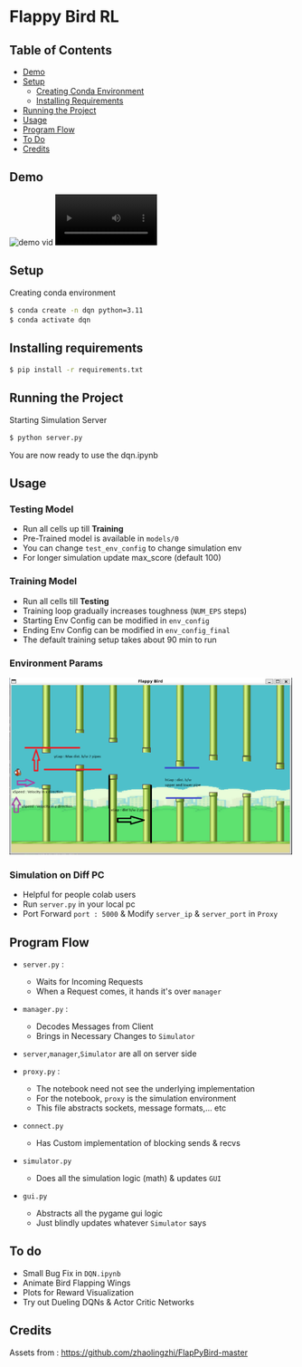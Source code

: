# Flappy Bird RL

## Table of Contents
- [Demo](#demo)
- [Setup](#setup)
  - [Creating Conda Environment](#creating-conda-environment)
  - [Installing Requirements](#installing-requirements)
- [Running the Project](#running-the-project)
- [Usage](#usage)
- [Program Flow](#program-flow)
- [To Do](#to-do)
- [Credits](#credits)

## Demo
![demo vid](https://github.com/user-attachments/assets/92d79e54-8abc-4abb-8abc-794c4a425771)
<video src='https://github.com/user-attachments/assets/92d79e54-8abc-4abb-8abc-794c4a425771.mov' width=180/>

## Setup
Creating conda environment
```bash
$ conda create -n dqn python=3.11
$ conda activate dqn
```

## Installing requirements
```bash
$ pip install -r requirements.txt
```

## Running the Project
Starting Simulation Server
```bash
$ python server.py
```
You are now ready to use the dqn.ipynb

## Usage
### Testing Model
- Run all cells up till **Training**
- Pre-Trained model is available in `models/0`
- You can change `test_env_config` to change simulation env
- For longer simulation update max_score (default 100)

### Training Model
- Run all cells till **Testing**
- Training loop gradually increases toughness (`NUM_EPS` steps)
- Starting Env Config can be modified in `env_config`
- Ending Env Config can be modified in `env_config_final`
- The default training setup takes about 90 min to run

### Environment Params
<img src="./Simulator/env.png" alt="Environment Image" width="500"/>

### Simulation on Diff PC
- Helpful for people colab users
- Run `server.py` in your local pc
- Port Forward `port : 5000` & Modify `server_ip` & `server_port` in `Proxy`

## Program Flow
- `server.py` : 
  - Waits for Incoming Requests
  - When a Request comes, it hands it's over `manager`

- `manager.py` :
  - Decodes Messages from Client
  - Brings in Necessary Changes to `Simulator`

- `server`,`manager`,`Simulator` are all on server side

- `proxy.py` :
  - The notebook need not see the underlying implementation
  - For the notebook, `proxy` is the simulation environment
  - This file abstracts sockets, message formats,... etc

- `connect.py`
  - Has Custom implementation of blocking sends & recvs

- `simulator.py` 
  - Does all the simulation logic (math) & updates `GUI`

- `gui.py`
  - Abstracts all the pygame gui logic
  - Just blindly updates whatever `Simulator` says

## To do
- Small Bug Fix in `DQN.ipynb`
- Animate Bird Flapping Wings
- Plots for Reward Visualization
- Try out Dueling DQNs & Actor Critic Networks

## Credits
Assets from : https://github.com/zhaolingzhi/FlapPyBird-master
